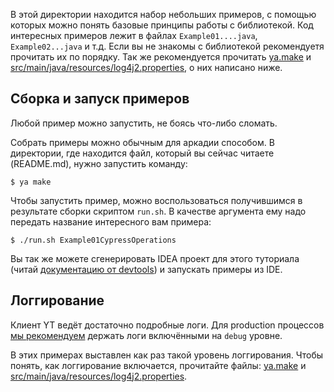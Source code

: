 В этой директории находится набор небольших примеров, с помощью которых можно понять базовые принципы работы с библиотекой.
Код интересных примеров лежит в файлах `Example01....java`, `Example02...java` и т.д.
Если вы не знакомы с библиотекой рекомендуетя прочитать их по порядку.
Так же рекомендуется прочитать [ya.make](ya.make)
и [src/main/java/resources/log4j2.properties](src/main/java/resources/log4j2.properties), о них написано ниже.


## Сборка и запуск примеров

Любой пример можно запустить, не боясь что-либо сломать.

Собрать примеры можно обычным для аркадии способом.
В директории, где находится файл, который вы сейчас читаете (README.md), нужно запустить команду:
```
$ ya make
```

Чтобы запустить пример, можно воспользоваться получившимся в результате сборки скриптом `run.sh`.
В качестве аргумента ему надо передать название интересного вам примера:
```
$ ./run.sh Example01CypressOperations
```

Вы так же можете сгенерировать IDEA проект для этого туториала
(читай [документацию от devtools](https://docs.yandex-team.ru/ya-make/usage/ya_ide/idea)) и запускать примеры из IDE.


## Логгирование

Клиент YT ведёт достаточно подробные логи.
Для production процессов
[мы рекомендуем](https://docs.yandex-team.ru/yt/best_practices/howtorunproduction#zaranee-podgotovtes-k-otladke)
держать логи включёнными на `debug` уровне.

В этих примерах выставлен как раз такой уровень логгирования.
Чтобы понять, как логгирование включается, прочитайте файлы:
[ya.make](ya.make) и [src/main/java/resources/log4j2.properties](src/main/java/resources/log4j2.properties).
